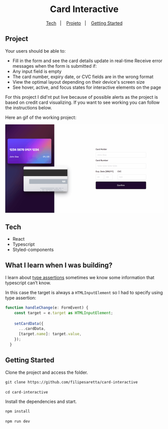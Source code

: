<h1 align="center">Card Interactive</h1>

<p align="center">
  <a href="#tech">Tech</a>&nbsp;&nbsp;&nbsp;|&nbsp;&nbsp;&nbsp;
  <a href="#project">Projeto</a>&nbsp;&nbsp;&nbsp;|&nbsp;&nbsp;&nbsp;
  <a href="#getting-started">Getting Started</a>
</p>


## Project 

Your users should be able to:

- Fill in the form and see the card details update in real-time
Receive error messages when the form is submitted if:
- Any input field is empty
- The card number, expiry date, or CVC fields are in the wrong format
- View the optimal layout depending on their device's screen size
- See hover, active, and focus states for interactive elements on the page

For this project I did'nt put live because of possible alerts as the project is based on credit card visualizing. If you want to see working you can follow the instructions below. 

Here an gif of the working project:

![Card](./src/assets/card.gif)


## Tech

- React
- Typescript
- Styled-components

## What I learn when I was building?

I learn about [type assertions](https://www.typescriptlang.org/docs/handbook/2/everyday-types.html#type-assertions) sometimes we know some information that typescript can’t know. 

In this case the target is always a ```HTMLInputElement``` so I had to specify using type assertion:

```js
function handleChange(e: FormEvent) {
    const target = e.target as HTMLInputElement;

    setCardData({
      ...cardData,
      [target.name]: target.value,
    });
  }
```

## Getting Started

Clone the project and access the folder.

```
git clone https://github.com/filipesaretta/card-interactive

cd card-interactive
```

Install the dependencies and start.

```
npm install

npm run dev
```


